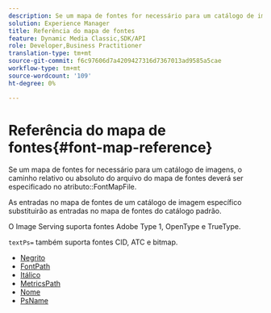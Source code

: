 ```yaml
---
description: Se um mapa de fontes for necessário para um catálogo de imagens, o caminho relativo ou absoluto do arquivo do mapa de fontes deverá ser especificado no atributo FontMapFile.
solution: Experience Manager
title: Referência do mapa de fontes
feature: Dynamic Media Classic,SDK/API
role: Developer,Business Practitioner
translation-type: tm+mt
source-git-commit: f6c97606d7a4209427316d7367013ad9585a5cae
workflow-type: tm+mt
source-wordcount: '109'
ht-degree: 0%

---
```



# Referência do mapa de fontes{#font-map-reference}

Se um mapa de fontes for necessário para um catálogo de imagens, o caminho relativo ou absoluto do arquivo do mapa de fontes deverá ser especificado no atributo::FontMapFile.

As entradas no mapa de fontes de um catálogo de imagem específico substituirão as entradas no mapa de fontes do catálogo padrão.

O Image Serving suporta fontes Adobe Type 1, OpenType e TrueType.

`textPs=` também suporta fontes CID, ATC e bitmap.

* [Negrito](r-bold-font.md)
* [FontPath](r-fontpath-font.md)
* [Itálico](r-italic-font.md)
* [MetricsPath](r-metricspath-font.md)
* [Nome](r-name-font.md)
* [PsName](r-psname-font.md)
